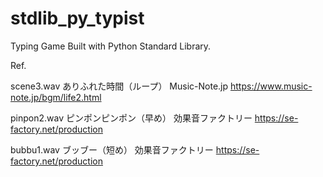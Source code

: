 # stdlib_py_typist
Typing Game Built with Python Standard Library.

Ref.

scene3.wav
ありふれた時間（ループ）
Music-Note.jp
https://www.music-note.jp/bgm/life2.html

pinpon2.wav
ピンポンピンポン（早め）
効果音ファクトリー
https://se-factory.net/production

bubbu1.wav
ブッブー（短め）
効果音ファクトリー
https://se-factory.net/production